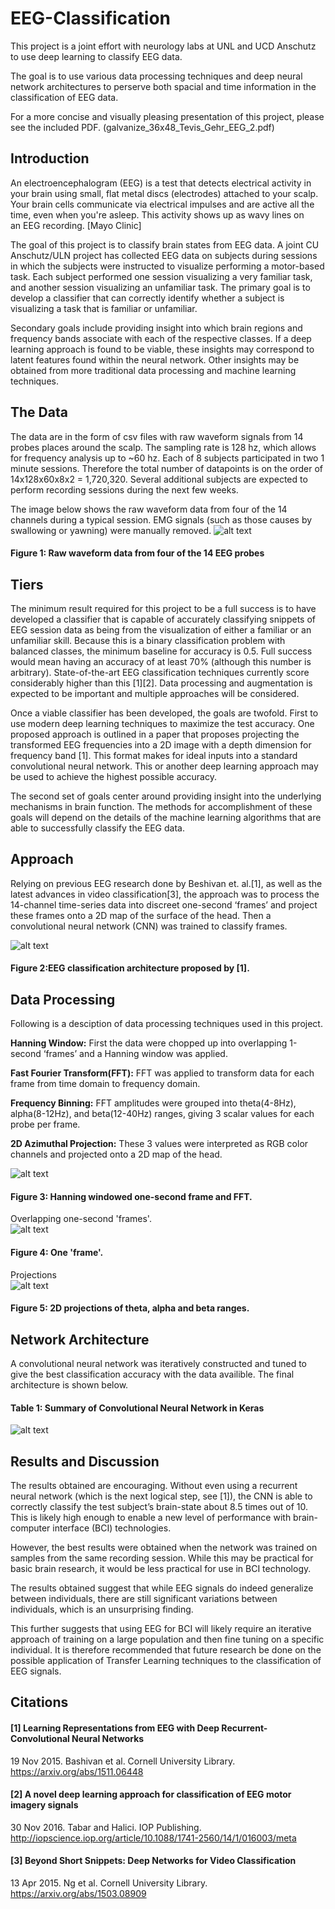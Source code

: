 [//]: # (Image References)

[image1]: ./Pictures/keras_summary.png "keras_summary"
[image2]: ./Pictures/eeg_learn_overview_architecture.png "eeg_learn_overview_architecture"
[image3]: ./Pictures/hanning.png "hanning"
[image4]: ./Pictures/one-second-wave-n-fft-2.png "one-second-wave-n-fft-2"
[image5]: ./Pictures/projections.png "projections"
[image6]: ./Pictures/four_channels.png "four_channels"


# EEG-Classification
This project is a joint effort with neurology labs at UNL and UCD Anschutz to use deep learning to classify EEG data.

The goal is to use various data processing techniques and deep neural network architectures to perserve both spacial and time information in the classification of EEG data. 

For a more concise and visually pleasing presentation of this project, please see the included PDF. (galvanize_36x48_Tevis_Gehr_EEG_2.pdf)

## Introduction 
An electroencephalogram (EEG) is a test that detects electrical activity in your brain using small, flat metal discs (electrodes) attached to your scalp. Your brain cells communicate via electrical impulses and are active all the time, even when you're asleep. This activity shows up as wavy lines on an EEG recording. [Mayo Clinic]  

The goal of this project is to classify brain states from EEG data. A joint CU Anschutz/ULN project has collected EEG data on subjects during sessions in which the subjects were instructed to visualize performing a motor-based task. Each subject performed one session visualizing a very familiar task, and another session visualizing an unfamiliar task. The primary goal is to develop a classifier that can correctly identify whether a subject is visualizing a task that is familiar or unfamiliar.   

Secondary goals include providing insight into which brain regions and frequency bands associate with each of the respective classes. If a deep learning approach is found to be viable, these insights may correspond to latent features found within the neural network. Other insights may be obtained from more traditional data processing and machine learning techniques.    


## The Data  
The data are in the form of csv files with raw waveform signals from 14 probes places around the scalp. The sampling rate is 128 hz, which allows for frequency analysis up to ~60 hz. Each of 8 subjects participated in two 1 minute sessions. Therefore the total number of datapoints is on the order of 14x128x60x8x2 = 1,720,320. Several additional subjects are expected to perform recording sessions during the next few weeks. 

The image below shows the raw waveform data from four of the 14 channels during a typical session. EMG signals (such as those causes by swallowing or yawning) were manually removed.
![alt text][image6]
   #### Figure 1: Raw waveform data from four of the 14 EEG probes

## Tiers
The minimum result required for this project to be a full success is to have developed a classifier that is capable of accurately classifying snippets of EEG session data as being from the visualization of either a familiar or an unfamiliar skill. Because this is a binary classification problem with balanced classes, the minimum baseline for accuracy is 0.5. Full success would mean having an accuracy of at least 70% (although this number is arbitrary). State-of-the-art EEG classification techniques currently score considerably higher than this [1][2]. Data processing and augmentation is expected to be important and multiple approaches will be considered.  

Once a viable classifier has been developed, the goals are twofold. First to use modern deep learning techniques to maximize the test accuracy. One proposed approach is outlined in a paper that proposes projecting the transformed EEG frequencies into a 2D image with a depth dimension for frequency band [1]. This format makes for ideal inputs into a standard convolutional neural network. This or another deep learning approach may be used to achieve the highest possible accuracy.    

The  second set of goals center around providing insight into the underlying mechanisms in brain function. The methods for accomplishment of these goals will depend on the details of the machine learning algorithms that are able to successfully classify the EEG data.   

## Approach
Relying on previous EEG research done by Beshivan et. al.[1], as well as the latest advances in video classification[3], the approach was to process the 14-channel time-series data into discreet one-second ‘frames’ and project these frames onto a 2D map of the surface of the head.  Then a convolutional neural network (CNN) was trained to classify frames.  

![alt text][image2]  
   #### Figure 2:EEG classification architecture proposed by [1].

## Data Processing  
Following is a desciption of data processing techniques used in this project.  

**Hanning Window:** First the data were chopped up into overlapping 1-second ‘frames’ and a Hanning window was applied.  
  
**Fast Fourier Transform(FFT):** FFT was applied to transform data for each frame from time domain to frequency domain.   
  
**Frequency Binning:** FFT amplitudes were grouped into theta(4-8Hz), alpha(8-12Hz), and beta(12-40Hz) ranges, giving 3 scalar values for each probe per frame.   
  
**2D Azimuthal Projection:** These 3 values were interpreted as RGB color channels and projected onto a 2D map of the head. 
  

![alt text][image3]
  ####  Figure 3: Hanning windowed one-second frame and FFT.  

Overlapping one-second 'frames'.  
![alt text][image4]
   #### Figure 4: One 'frame'.
    
    
Projections  
![alt text][image5]  
  ####  Figure 5: 2D projections of theta, alpha and beta ranges. 
    
    
## Network Architecture  
A convolutional neural network was iteratively constructed and tuned to give the best classification accuracy with the data availible. The final architecture is shown below.   

#### Table 1: Summary of Convolutional Neural Network in Keras   
    
![alt text][image1]
    

## Results and Discussion
The results obtained are encouraging. Without even using a recurrent neural network (which is the next logical step, see [1]), the CNN is able to correctly classify the test subject’s brain-state about 8.5 times out of 10. This is likely high enough to enable a new level of performance with brain-computer interface (BCI) technologies.   

However, the best results were obtained when the network was trained on samples from the same recording session. While this may be practical for basic brain research, it would be less practical for use in BCI technology.   

The results obtained suggest that while EEG signals do indeed generalize between individuals, there are still significant variations between individuals, which is an unsurprising finding.   

This further suggests that using EEG for BCI will likely require an iterative approach of training on a large population and then fine tuning on a specific individual. It is therefore recommended that future research be done on the possible application of Transfer Learning techniques to the classification of EEG signals.   
## Citations

#### [1] Learning Representations from EEG with Deep Recurrent-Convolutional Neural Networks  ####
19 Nov 2015. Bashivan et al.  Cornell University Library.   
https://arxiv.org/abs/1511.06448


#### [2] A novel deep learning approach for classification of EEG motor imagery signals   ####
30 Nov 2016. Tabar and Halici. IOP Publishing.   
http://iopscience.iop.org/article/10.1088/1741-2560/14/1/016003/meta


#### [3] Beyond Short Snippets: Deep Networks for Video Classification
13 Apr 2015. Ng et al. Cornell University Library.  
https://arxiv.org/abs/1503.08909
